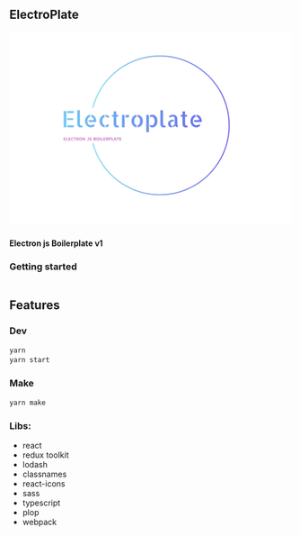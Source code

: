 ## ElectroPlate

![logo.png](src%2Fassets%2Flogo.png)

#### Electron js Boilerplate v1

### Getting started

``` bash

```

## Features

### Dev

```bash
yarn 
yarn start
```

### Make

```bash
yarn make
```

### Libs:
- react
- redux toolkit
- lodash
- classnames
- react-icons
- sass
- typescript
- plop
- webpack
